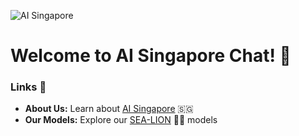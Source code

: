 ![AI Singapore](https://aisingapore.org/wp-content/uploads/2022/11/AISGR-Horizontal-Logo-CMYK-Full-Colour-1-2-2048x385.png)
# Welcome to AI Singapore Chat! 🤖

### Links 🔗

- **About Us:** Learn about [AI Singapore](https://aisingapore.org/) 🇸🇬
- **Our Models:** Explore our [SEA-LION](https://aisingapore.org/aiproducts/sea-lion/) 🌊🦁 models